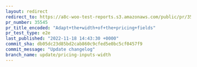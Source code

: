 ```yaml
---
layout: redirect
redirect_to: https://a8c-woo-test-reports.s3.amazonaws.com/public/pr/35545/e2e/index.html
pr_number: 35545
pr_title_encoded: "Adapt+the+width+of+the+pricing+fields"
pr_test_type: e2e
last_published: "2022-11-18 14:43:30 +0000"
commit_sha: db05dc23d85bd2cab860c9cfed5e0bc5cf0457f9
commit_message: "Update changelog"
branch_name: update/pricing-inputs-width
---
```

